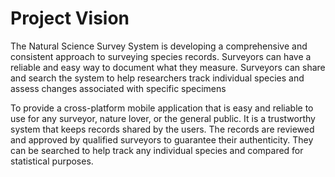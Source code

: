 # Project Vision
The Natural Science Survey System is developing a comprehensive and consistent approach to surveying species records. Surveyors can have a reliable and easy way to document what they measure. Surveyors can share and search the system to help researchers track individual species and assess changes associated with specific specimens

To provide a cross-platform mobile application that is easy and reliable to use for any surveyor, nature lover, or the general public. It is a trustworthy system that keeps records shared by the users. The records are reviewed and approved by qualified surveyors to guarantee their authenticity. They can be searched to help track any individual species and compared for statistical purposes.
